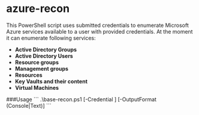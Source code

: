# azure-recon

This PowerShell script uses submitted credentials to enumerate Microsoft Azure services available to a user with provided credentials.
At the moment it can enumerate following services:
<ul>
    <li><b>Active Directory Groups</b></li>
    <li><b>Active Directory Users</b></li>
    <li><b>Resource groups</b></li>
    <li><b>Management groups</b></li>
    <li><b>Resources</b></li>
    <li><b>Key Vaults and their content</b></li>
    <li><b>Virtual Machines</b></li>
</ul>
###Usage
```
.\base-recon.ps1 [-Credential <credentials>] [-OutputFormat (Console|Text)]
```
  
